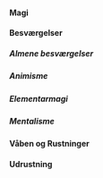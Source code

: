 #### Magi


#### Besværgelser

##### Almene besværgelser

##### Animisme

##### Elementarmagi

##### Mentalisme

#### Våben og Rustninger

#### Udrustning


